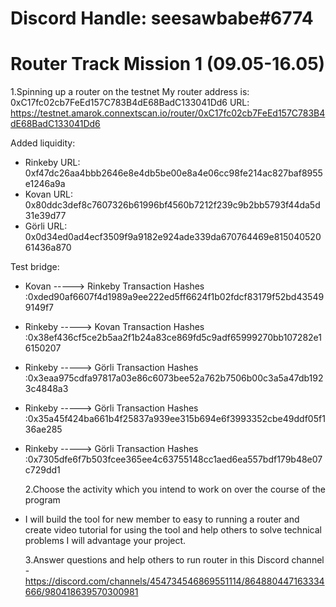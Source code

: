 # Discord Handle: seesawbabe#6774

# Router Track Mission 1 (09.05-16.05)

1.Spinning up a router on the testnet
My router address is: 0xC17fc02cb7FeEd157C783B4dE68BadC133041Dd6
URL: https://testnet.amarok.connextscan.io/router/0xC17fc02cb7FeEd157C783B4dE68BadC133041Dd6

Added liquidity:

- Rinkeby URL: 0xf47dc26aa4bbb2646e8e4db5be00e8a4e06cc98fe214ac827baf8955e1246a9a
- Kovan URL: 0x80ddc3def8c7607326b61996bf4560b7212f239c9b2bb5793f44da5d31e39d77
- Görli URL: 0x0d34ed0ad4ecf3509f9a9182e924ade339da670764469e81504052061436a870

Test bridge:

- Kovan -----> Rinkeby Transaction Hashes :0xded90af6607f4d1989a9ee222ed5ff6624f1b02fdcf83179f52bd435499149f7
- Rinkeby -----> Kovan Transaction Hashes :0x38ef436cf5ce2b5aa2f1b24a83ce869fd5c9adf65999270bb107282e16150207
- Rinkeby -----> Görli Transaction Hashes :0x3eaa975cdfa97817a03e86c6073bee52a762b7506b00c3a5a47db1923c4848a3
- Rinkeby -----> Görli Transaction Hashes :0x35a45f424ba661b4f25837a939ee315b694e6f3993352cbe49ddf05f136ae285
- Rinkeby -----> Görli Transaction Hashes :0x7305dfe6f7b503fcee365ee4c63755148cc1aed6ea557bdf179b48e07c729dd1

  2.Choose the activity which you intend to work on over the course of the program

- I will build the tool for new member to easy to running a router and create video tutorial for using the tool and help others to solve technical problems I will advantage your project.

  3.Answer questions and help others to run router in this Discord channel - https://discord.com/channels/454734546869551114/864880447163334666/980418639570300981
